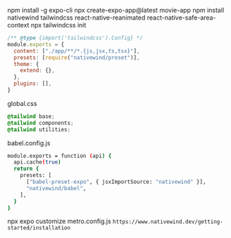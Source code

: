 npm install -g expo-cli
npx create-expo-app@latest movie-app
npm install nativewind tailwindcss react-native-reanimated react-native-safe-area-context
npx tailwindcss init

```js
/** @type {import('tailwindcss').Config} */
module.exports = {
  content: ["./app/**/*.{js,jsx,ts,tsx}"],
  presets: [require("nativewind/preset")],
  theme: {
    extend: {},
  },
  plugins: [],
}

```
global.css

```css
@tailwind base;
@tailwind components;
@tailwind utilities;
```

babel.config.js
```bash
module.exports = function (api) {
  api.cache(true)
  return {
    presets: [
      ["babel-preset-expo", { jsxImportSource: "nativewind" }],
      "nativewind/babel",
    ],
  }
}
```
npx expo customize metro.config.js
`https://www.nativewind.dev/getting-started/installation`
